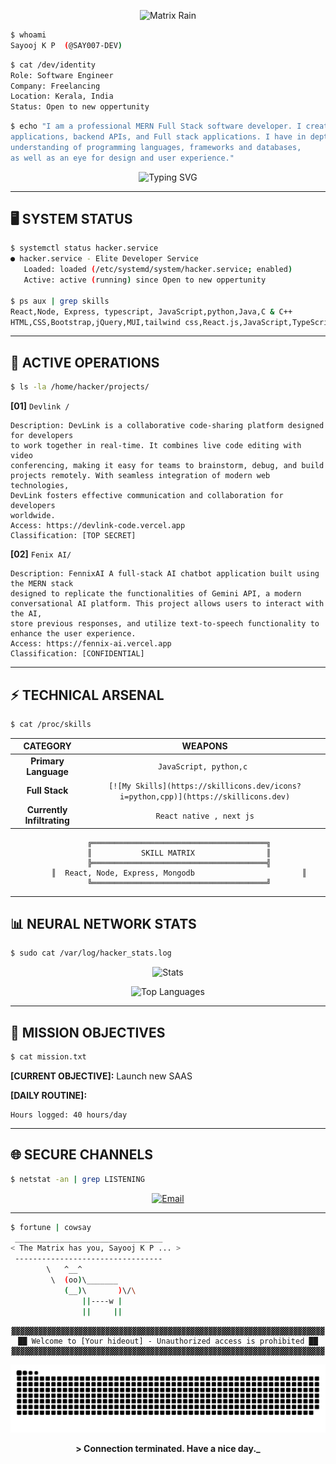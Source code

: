 

<div align="center">

![Matrix Rain](https://user-images.githubusercontent.com/74038190/212284158-e840e285-664b-44d7-b79b-e264b5e54825.gif)

</div>

```bash
$ whoami
Sayooj K P  (@SAY007-DEV)
```

```bash
$ cat /dev/identity
Role: Software Engineer 
Company: Freelancing 
Location: Kerala, India 
Status: Open to new oppertunity 
```

```bash
$ echo "I am a professional MERN Full Stack software developer. I create frontend
applications, backend APIs, and Full stack applications. I have in depth
understanding of programming languages, frameworks and databases,
as well as an eye for design and user experience."
```

<div align="center">

![Typing SVG](https://readme-typing-svg.herokuapp.com/?color=00FF00&size=24&center=true&vCenter=true&width=600&lines=Welcome+to+the+Matrix...;Accessing+Neural+Network...;Connection+Established+%3E)

</div>

---

## 🖥️ **SYSTEM STATUS**

```bash
$ systemctl status hacker.service
● hacker.service - Elite Developer Service
   Loaded: loaded (/etc/systemd/system/hacker.service; enabled)
   Active: active (running) since Open to new oppertunity 
   
$ ps aux | grep skills
React,Node, Express, typescript, JavaScript,python,Java,C & C++        █████████████████████████████ 99%
HTML,CSS,Bootstrap,jQuery,MUI,tailwind css,React.js,JavaScript,TypeScript,Redux ,Zustand , node js , express js,git , GitHub , vercel, docker,vscode, cursor, postman 
```

---

## 🔐 **ACTIVE OPERATIONS**

```bash
$ ls -la /home/hacker/projects/
```

**[01]** `Devlink /`
```
Description: DevLink is a collaborative code-sharing platform designed for developers
to work together in real-time. It combines live code editing with video
conferencing, making it easy for teams to brainstorm, debug, and build
projects remotely. With seamless integration of modern web technologies,
DevLink fosters effective communication and collaboration for developers
worldwide.
Access: https://devlink-code.vercel.app
Classification: [TOP SECRET]
```

**[02]** `Fenix AI/`
```
Description: FennixAI A full-stack AI chatbot application built using the MERN stack
designed to replicate the functionalities of Gemini API, a modern
conversational AI platform. This project allows users to interact with the AI,
store previous responses, and utilize text-to-speech functionality to
enhance the user experience.
Access: https://fennix-ai.vercel.app
Classification: [CONFIDENTIAL]
```

---

## ⚡ **TECHNICAL ARSENAL**

```bash
$ cat /proc/skills
```

| **CATEGORY** | **WEAPONS** |
|:---:|:---:|
| **Primary Language** | `JavaScript, python,c ` |
| **Full Stack** | `[![My Skills](https://skillicons.dev/icons?i=python,cpp)](https://skillicons.dev)` |
| **Currently Infiltrating** | `React native , next js` |

<div align="center">

```
     ╔═══════════════════════════════════════╗
     ║           SKILL MATRIX                ║
     ╠═══════════════════════════════════════╣
     ║  React, Node, Express, Mongodb                        ║
     ╚═══════════════════════════════════════╝
```

</div>

---

## 📊 **NEURAL NETWORK STATS**

```bash
$ sudo cat /var/log/hacker_stats.log
```

<div align="center">

![Stats](https://github-readme-stats.vercel.app/api?username=SAY007-DEV&show_icons=true&theme=dark&hide_border=true&bg_color=0d1117&title_color=00ff00&icon_color=00ff00&text_color=ffffff)

![Top Languages](https://github-readme-stats.vercel.app/api/top-langs/?username=SAY007-DEV&layout=compact&theme=dark&hide_border=true&bg_color=0d1117&title_color=00ff00&text_color=ffffff)

</div>

---

## 🎯 **MISSION OBJECTIVES**

```bash
$ cat mission.txt
```

**[CURRENT OBJECTIVE]:** Launch new SAAS

**[DAILY ROUTINE]:**
```
Hours logged: 40 hours/day
```

---

## 🌐 **SECURE CHANNELS**

```bash
$ netstat -an | grep LISTENING
```

<div align="center">

[![Email](https://img.shields.io/badge/Email-D14836?style=for-the-badge&logo=gmail&logoColor=white)](mailto:mail.to.sayooj.kp@gmail.com)

</div>

---

```bash
$ fortune | cowsay
 _________________________________
< The Matrix has you, Sayooj K P ... >
 ---------------------------------
        \   ^__^
         \  (oo)\_______
            (__)\       )\/\
                ||----w |
                ||     ||
```

<div align="center">

```
▓▓▓▓▓▓▓▓▓▓▓▓▓▓▓▓▓▓▓▓▓▓▓▓▓▓▓▓▓▓▓▓▓▓▓▓▓▓▓▓▓▓▓▓▓▓▓▓▓▓▓▓▓▓▓▓▓▓▓▓▓▓▓▓▓▓▓▓▓▓
██ Welcome to [Your hideout] - Unauthorized access is prohibited ██
▓▓▓▓▓▓▓▓▓▓▓▓▓▓▓▓▓▓▓▓▓▓▓▓▓▓▓▓▓▓▓▓▓▓▓▓▓▓▓▓▓▓▓▓▓▓▓▓▓▓▓▓▓▓▓▓▓▓▓▓▓▓▓▓▓▓▓▓▓▓
```

![Matrix](https://github.com/platane/snk/raw/output/github-contribution-grid-snake-dark.svg)

**> Connection terminated. Have a nice day._**

</div>
